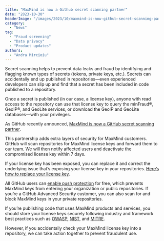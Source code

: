 ```yaml
---
title: "MaxMind is now a Github secret scanning partner"
date: "2023-10-30"
headerImage: "/images/2023/10/maxmind-is-now-github-secret-scanning-partner.webp"
category:
  - "News"
tag:
  - "Fraud screening"
  - "Data privacy"
  - "Product updates"
authors:
  - "Andra Mircioiu"
---
```


Secret scanning helps to prevent data leaks and fraud by identifying and
flagging known types of secrets (tokens, private keys, etc.). Secrets can
accidentally end up published in repositories—even experienced developers can
slip up and find that a secret has been included in code published to a
repository.

Once a secret is published (in our case, a license key), anyone with read access
to the repository can use that license key to query the minFraud®, GeoIP®, and
GeoLite services, or download the GeoIP and GeoLite databases—with your
privileges.

As GitHub recently announced,
[MaxMind is now a GitHub secret scanning partner](https://github.blog/changelog/2023-10-05-maxmind-is-now-a-github-secret-scanning-partner/).

This partnership adds extra layers of security for MaxMind customers. GitHub
will scan repositories for MaxMind license keys and forward them to our team. We
will then notify affected users and deactivate the compromised license key
within 7 days.

If your license key has been exposed, you can replace it and correct the
underlying issue that’s exposing your license key in your repositories.
[Here’s how to replace your license key](https://support.maxmind.com/knowledge-base/articles/replace-your-maxmind-license-key).

All GitHub users can
[enable push protection](https://docs.github.com/en/code-security/secret-scanning/push-protection-for-repositories-and-organizations)
for free, which prevents MaxMind keys from entering your organization or public
repositories. If you’re a GitHub Advanced Security customer, you can also scan
for and block MaxMind keys in your private repositories.

If you’re publishing code that uses MaxMind products and services, you should
store your license keys securely following industry and framework best practices
such as
[OWASP](https://cheatsheetseries.owasp.org/cheatsheets/Secrets_Management_Cheat_Sheet.html),
[NIST](https://csrc.nist.gov/Projects/ssdf), and
[MITRE](https://attack.mitre.org/techniques/T1213/003/).

However, if you accidentally check your MaxMind license key into a repository,
we can take action together to prevent fraudulent use.
